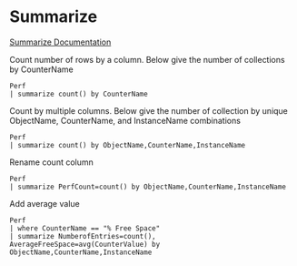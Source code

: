 # Summarize

[Summarize Documentation](https://kusto.azurewebsites.net/docs/query/summarizeoperator.html)  

Count number of rows by a column. Below give the number of collections by CounterName

    Perf  
    | summarize count() by CounterName

Count by multiple columns. Below give the number of collection by unique ObjectName, CounterName, and InstanceName combinations

    Perf  
    | summarize count() by ObjectName,CounterName,InstanceName

Rename count column

    Perf  
    | summarize PerfCount=count() by ObjectName,CounterName,InstanceName

Add average value

    Perf  
    | where CounterName == "% Free Space"  
    | summarize NumberofEntries=count(), AverageFreeSpace=avg(CounterValue) by ObjectName,CounterName,InstanceName
